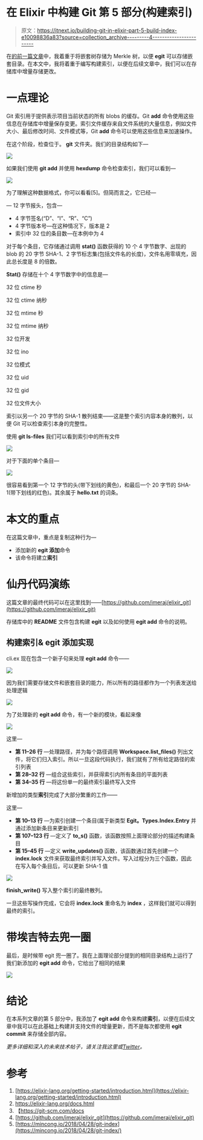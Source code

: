 # 在 Elixir 中构建 Git 第 5 部分(构建索引)

> 原文：<https://itnext.io/building-git-in-elixir-part-5-build-index-e10098836a83?source=collection_archive---------4----------------------->

在[的前一篇文章](/building-git-in-elixir-part-4-store-nested-trees-as-merkle-tree-1a236882215a)中，我着重于将嵌套树存储为 Merkle 树，以便 **egit** 可以存储嵌套目录。在本文中，我将着重于编写构建索引，以便在后续文章中，我们可以在存储库中增量存储更改。

# 一点理论

Git 索引用于提供表示项目当前状态的所有 blobs 的缓存。Git **add** 命令使用这些信息在存储库中增量保存变更。索引文件缓存来自文件系统的大量信息，例如文件大小、最后修改时间、文件模式等，Git **add** 命令可以使用这些信息来加速操作。

在这个阶段，检查位于。 **git** 文件夹。我们的目录结构如下—

![](img/1f08374932d78572f1be80941b152dd3.png)

如果我们使用 **git add** 并使用 **hexdump** 命令检查索引，我们可以看到—

![](img/062925a75757003e4569a463d9e7b8e1.png)

为了理解这种数据格式，你可以看看[5]。但简而言之，它已经—

— 12 字节报头，包含—

*   4 字节签名(“D”、“I”、“R”、“C”)
*   4 字节版本号—在这种情况下，版本是 2
*   索引中 32 位的条目数—在本例中为 4

对于每个条目，它存储通过调用 **stat()** 函数获得的 10 个 4 字节数字、出现的 blob 的 20 字节 SHA-1、2 字节标志集(包括文件名的长度)，文件名用零填充，因此总长度是 8 的倍数。

**Stat()** 存储在十个 4 字节数字中的信息是—

32 位 ctime 秒

32 位 ctime 纳秒

32 位 mtime 秒

32 位 mtime 纳秒

32 位开发

32 位 ino

32 位模式

32 位 uid

32 位 gid

32 位文件大小

索引以另一个 20 字节的 SHA-1 散列结束——这是整个索引内容本身的散列，以便 Git 可以检查索引本身的完整性。

使用 **git ls-files** 我们可以看到索引中的所有文件

![](img/f7de0f73e8d5e5ba612ec8f4dc47f309.png)

对于下面的单个条目—

![](img/d26e67c9cc98097e5c8087fd023174b4.png)

很容易看到第一个 12 字节的头(带下划线的黄色)，和最后一个 20 字节的 SHA-1(带下划线的红色)。其余属于 **hello.txt** 的词条。

# 本文的重点

在这篇文章中，重点是复制这种行为—

*   添加新的 **egit 添加**命令
*   该命令将建立**索引**

# 仙丹代码演练

这篇文章的最终代码可以在这里找到——[https://github.com/imeraj/elixir_git](https://github.com/imeraj/elixir_git)

存储库中的 **README** 文件包含构建 **egit** 以及如何使用 **egit add** 命令的说明。

## **构建索引& egit 添加实现**

cli.ex 现在包含一个新子句来处理 **egit add** 命令——

![](img/f6ac9d26dfd48451a651eb87639dd99b.png)

因为我们需要存储文件和嵌套目录的能力，所以所有的路径都作为一个列表发送给处理逻辑

![](img/0636f6c68957ccaee217862e5a16a231.png)

为了处理新的 **egit add** 命令，有一个新的模块，看起来像

![](img/16ff669f8fdc3d3295a9ad32abec3cb2.png)

这里—

*   **第 11–26 行** —处理路径，并为每个路径调用 **Workspace.list_files()** 列出文件，将它们归入索引。所以一旦这段代码执行，我们就有了所有给定路径的索引列表
*   **第 28–32 行** —组合这些索引，并获得索引内所有条目的平面列表
*   **第 34–35 行** —将这份单一的最终索引最终写入文件

新增加的类型**索引**完成了大部分繁重的工作——

这里—

*   **第 10–13 行** —为索引创建一个条目(属于新类型 **Egit。Types.Index.Entry** 并通过添加新条目来更新索引
*   **第 107–123 行** —定义了 **to_s()** 函数，该函数按照上面理论部分的描述构建条目
*   **第 15–45 行** —定义 **write_updates()** 函数，该函数通过首先创建一个 **index.lock** 文件来获取最终索引并写入文件。写入过程分为三个函数，因此在写入每个条目后，可以更新 SHA-1 值

![](img/fbcdf1f99d1b25c8f022a67f8544657d.png)

**finish_write()** 写入整个索引的最终散列。

一旦这些写操作完成，它会将 **index.lock** 重命名为 **index** ，这样我们就可以得到最终的索引。

# 带埃吉特去兜一圈

最后，是时候带 egit 兜一圈了。我在上面理论部分提到的相同目录结构上运行了我们新添加的 **egit add** 命令，它给出了相同的结果

![](img/aa17a7ed3de9f17a447e868bc3e1b822.png)

# 结论

在本系列文章的第 5 部分中，我添加了 **egit add** 命令来构建**索引**，以便在后续文章中我可以在此基础上构建并支持文件的增量更新，而不是每次都使用 **egit commit** 来存储全部内容。

*更多详细和深入的未来技术帖子，请关注我这里或*[*Twitter*](https://twitter.com/meraj_enigma)*。*

# 参考

1.  [https://elixir-lang.org/getting-started/introduction.html](https://elixir-lang.org/getting-started/introduction.html)
2.  https://elixir-lang.org/docs.html
3.  【https://git-scm.com/docs 
4.  [https://github.com/imeraj/elixir_git](https://github.com/imeraj/elixir_git)
5.  [https://mincong.io/2018/04/28/git-index](https://mincong.io/2018/04/28/git-index/)